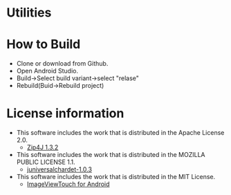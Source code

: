 # Utilities

# How to Build

- Clone or download from Github.
- Open Android Studio.
- Build->Select build variant->select "relase"
- Rebuild(Buid->Rebuild project)

# License information

- This software includes the work that is distributed in the Apache License 2.0.  
  - [Zip4J 1.3.2](https://mvnrepository.com/artifact/net.lingala.zip4j/zip4j/1.3.2)  
- This software includes the work that is distributed in the MOZILLA PUBLIC LICENSE 1.1.  
  - [juniversalchardet-1.0.3](https://code.google.com/archive/p/juniversalchardet/)
- This software includes the work that is distributed in the MIT License.
  - [ImageViewTouch for Android](https://github.com/sephiroth74/ImageViewZoom)
